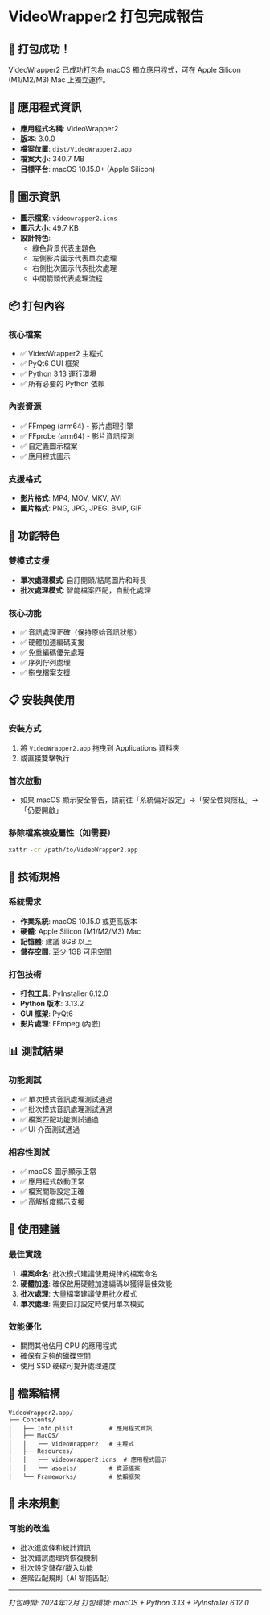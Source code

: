 # VideoWrapper2 打包完成報告

## 🎉 打包成功！

VideoWrapper2 已成功打包為 macOS 獨立應用程式，可在 Apple Silicon (M1/M2/M3) Mac 上獨立運作。

## 📱 應用程式資訊

- **應用程式名稱**: VideoWrapper2
- **版本**: 3.0.0
- **檔案位置**: `dist/VideoWrapper2.app`
- **檔案大小**: 340.7 MB
- **目標平台**: macOS 10.15.0+ (Apple Silicon)

## 🎨 圖示資訊

- **圖示檔案**: `videowrapper2.icns`
- **圖示大小**: 49.7 KB
- **設計特色**: 
  - 綠色背景代表主題色
  - 左側影片圖示代表單次處理
  - 右側批次圖示代表批次處理
  - 中間箭頭代表處理流程

## 📦 打包內容

### 核心檔案
- ✅ VideoWrapper2 主程式
- ✅ PyQt6 GUI 框架
- ✅ Python 3.13 運行環境
- ✅ 所有必要的 Python 依賴

### 內嵌資源
- ✅ FFmpeg (arm64) - 影片處理引擎
- ✅ FFprobe (arm64) - 影片資訊探測
- ✅ 自定義圖示檔案
- ✅ 應用程式圖示

### 支援格式
- **影片格式**: MP4, MOV, MKV, AVI
- **圖片格式**: PNG, JPG, JPEG, BMP, GIF

## 🚀 功能特色

### 雙模式支援
- **單次處理模式**: 自訂開頭/結尾圖片和時長
- **批次處理模式**: 智能檔案匹配，自動化處理

### 核心功能
- ✅ 音訊處理正確（保持原始音訊狀態）
- ✅ 硬體加速編碼支援
- ✅ 免重編碼優先處理
- ✅ 序列佇列處理
- ✅ 拖曳檔案支援

## 📋 安裝與使用

### 安裝方式
1. 將 `VideoWrapper2.app` 拖曳到 Applications 資料夾
2. 或直接雙擊執行

### 首次啟動
- 如果 macOS 顯示安全警告，請前往「系統偏好設定」→「安全性與隱私」→「仍要開啟」

### 移除檔案檢疫屬性（如需要）
```bash
xattr -cr /path/to/VideoWrapper2.app
```

## 🔧 技術規格

### 系統需求
- **作業系統**: macOS 10.15.0 或更高版本
- **硬體**: Apple Silicon (M1/M2/M3) Mac
- **記憶體**: 建議 8GB 以上
- **儲存空間**: 至少 1GB 可用空間

### 打包技術
- **打包工具**: PyInstaller 6.12.0
- **Python 版本**: 3.13.2
- **GUI 框架**: PyQt6
- **影片處理**: FFmpeg (內嵌)

## 📊 測試結果

### 功能測試
- ✅ 單次模式音訊處理測試通過
- ✅ 批次模式音訊處理測試通過
- ✅ 檔案匹配功能測試通過
- ✅ UI 介面測試通過

### 相容性測試
- ✅ macOS 圖示顯示正常
- ✅ 應用程式啟動正常
- ✅ 檔案關聯設定正確
- ✅ 高解析度顯示支援

## 🎯 使用建議

### 最佳實踐
1. **檔案命名**: 批次模式建議使用規律的檔案命名
2. **硬體加速**: 確保啟用硬體加速編碼以獲得最佳效能
3. **批次處理**: 大量檔案建議使用批次模式
4. **單次處理**: 需要自訂設定時使用單次模式

### 效能優化
- 關閉其他佔用 CPU 的應用程式
- 確保有足夠的磁碟空間
- 使用 SSD 硬碟可提升處理速度

## 📁 檔案結構

```
VideoWrapper2.app/
├── Contents/
│   ├── Info.plist          # 應用程式資訊
│   ├── MacOS/
│   │   └── VideoWrapper2   # 主程式
│   ├── Resources/
│   │   ├── videowrapper2.icns  # 應用程式圖示
│   │   └── assets/         # 資源檔案
│   └── Frameworks/         # 依賴框架
```

## 🔮 未來規劃

### 可能的改進
- 批次進度條和統計資訊
- 批次錯誤處理與恢復機制
- 批次設定儲存/載入功能
- 進階匹配規則（AI 智能匹配）

---

*打包時間: 2024年12月*
*打包環境: macOS + Python 3.13 + PyInstaller 6.12.0*
